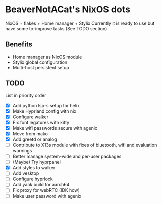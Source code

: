 # BeaverNotACat's NixOS dots
NixOS + flakes + Home manager + Stylix
Currently it is ready to use but have some to-improve tasks (See TODO section)

## Benefits
- Home manager as NixOS module
- Stylix global configuration
- Multi-host persistent setup

## TODO
List in priority order
- [X] Add python lsp-s setup for helix
- [X] Make Hyprland config with nix
- [X] Configure walker
- [X] Fix font legatures with kitty
- [X] Make wifi passwords secure with agenix
- [X] Move from mako
- [X] Add  greetd or analog
- [ ] Contribute to X13s module with fixes of bluetooth, wifi and evaluation warnings
- [ ] Better manage system-wide and per-user packages
- [ ] (Maybe) Try hyprpanel 
- [X] Add styles to walker
- [ ] Add vesktop
- [ ] Configure hyprlock
- [ ] Add yaak build for aarch64
- [ ] Fix proxy for webRTC (IDK how)
- [ ] Make user password with agenix
